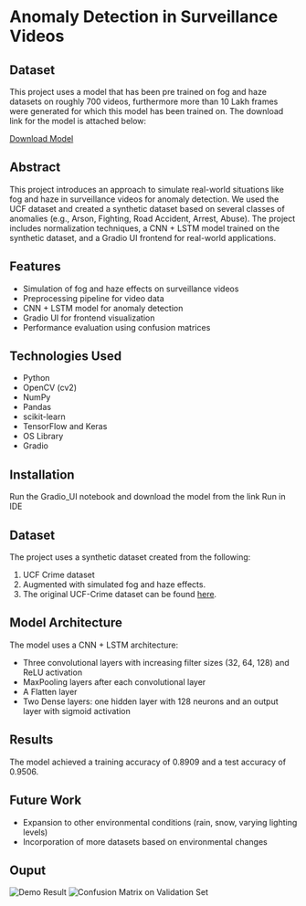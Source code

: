 # Anomaly Detection in Surveillance Videos 

## Dataset

This project uses a model that has been pre trained on fog and haze datasets on roughly 700 videos, furthermore more than 10 Lakh frames were generated for which this model has been trained on.
The download link for the model is attached below:

[Download Model](https://drive.google.com/file/d/1wM52gaDvSl5QxoDSKs8SeqjwUIjCZuF3/view?usp=sharing)

## Abstract

This project introduces an approach to simulate real-world situations like fog and haze in surveillance videos for anomaly detection. We used the UCF dataset and created a synthetic dataset based on several classes of anomalies (e.g., Arson, Fighting, Road Accident, Arrest, Abuse). The project includes normalization techniques, a CNN + LSTM model trained on the synthetic dataset, and a Gradio UI frontend for real-world applications.

## Features

- Simulation of fog and haze effects on surveillance videos
- Preprocessing pipeline for video data
- CNN + LSTM model for anomaly detection
- Gradio UI for frontend visualization
- Performance evaluation using confusion matrices

## Technologies Used

- Python
- OpenCV (cv2)
- NumPy
- Pandas
- scikit-learn
- TensorFlow and Keras
- OS Library
- Gradio

## Installation

Run the Gradio_UI notebook and download the model from the link 
Run in IDE 

## Dataset

The project uses a synthetic dataset created from the following:
1. UCF Crime dataset
2. Augmented with simulated fog and haze effects.
3. The original UCF-Crime dataset can be found [here](https://www.crcv.ucf.edu/projects/real-world/).

## Model Architecture

The model uses a CNN + LSTM architecture:
- Three convolutional layers with increasing filter sizes (32, 64, 128) and ReLU activation
- MaxPooling layers after each convolutional layer
- A Flatten layer
- Two Dense layers: one hidden layer with 128 neurons and an output layer with sigmoid activation

## Results

The model achieved a training accuracy of 0.8909 and a test accuracy of 0.9506.

## Future Work

- Expansion to other environmental conditions (rain, snow, varying lighting levels)
- Incorporation of more datasets based on environmental changes

## Ouput
![Demo Result](https://github.com/user-attachments/assets/b8194f18-e385-4371-aa56-e0eb61922232)
![Confusion Matrix on Validation Set](https://github.com/user-attachments/assets/e0a475ae-0859-4402-9d4d-58730afccc96)




